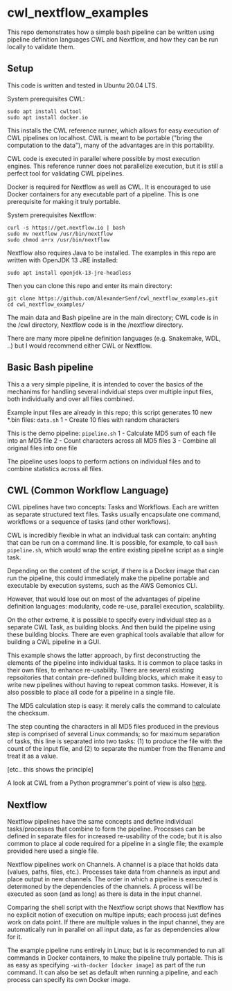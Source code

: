 # cwl_nextflow_examples
This repo demonstrates how a simple bash pipeline can be written using
pipeline definition languages CWL and Nextflow, and how they can be run
locally to validate them.

## Setup
This code is written and tested in Ubuntu 20.04 LTS.

System prerequisites CWL:
```
sudo apt install cwltool
sudo apt install docker.io
```
This installs the CWL reference runner, which allows for easy execution
of CWL pipelines on localhost. CWL is meant to be portable ("bring the
computation to the data"), many of the advantages are in this portability.

CWL code is executed in parallel where possible by most execution engines.
This reference runner does not parallelize execution, but it is still a
perfect tool for validating CWL pipelines.

Docker is required for Nextflow as well as CWL. It is encouraged to use
Docker containers for any executable part of a pipeline. This is one
prerequisite for making it truly portable.

System prerequisites Nextflow:
```
curl -s https://get.nextflow.io | bash 
sudo mv nextflow /usr/bin/nextflow
sudo chmod a+rx /usr/bin/nextflow
```

Nextflow also requires Java to be installed. The examples in this repo
are written with OpenJDK 13 JRE installed: 
```
sudo apt install openjdk-13-jre-headless
```

Then you can clone this repo and enter its main directory:
```
git clone https://github.com/AlexanderSenf/cwl_nextflow_examples.git
cd cwl_nextflow_examples/
```

The main data and Bash pipeline are in the main directory; CWL code is
in the /cwl directory, Nextflow code is in the /nextflow directory.

There are many more pipeline definition languages (e.g. Snakemake, WDL, ..)
but I would recommend either CWL or Nextflow.

## Basic Bash pipeline

This a a very simple pipeline, it is intended to cover the basics of
the mechanims for handling several indvidual steps over multiple input
files, both individually and over all files combined.

Example input files are already in this repo; this script generates
10 new *.bin files: `data.sh`
1 - Create 10 files with random characters

This is the demo pipeline: `pipeline.sh`
1 - Calculate MD5 sum of each file into an MD5 file
2 - Count characters across all MD5 files
3 - Combine all original files into one file

The pipeline uses loops to perform actions on individual
files and to combine statistics across all files. 

## CWL (Common Workflow Language)

CWL pipelines have two concepts: Tasks and Workflows. Each are written
as separate structured text files. Tasks usually encapsulate one
command, workflows or a sequence of tasks (and other workflows).

CWL is incredibly flexible in what an individual task can contain:
anyhting that can be run on a command line. It is possible, for
example, to call `bash pipeline.sh`, which would wrap the entire
existing pipeline script as a single task.

Depending on the content of the script, if there is a Docker image
that can run the pipeline, this could immediately make the pipeline
portable and executable by execution systems, such as the AWS
Gemonics CLI.

However, that would lose out on most of the advantages of pipeline
definition languages: modularity, code re-use, parallel execution,
scalability.

On the other extreme, it is possible to specify every individual
step as a separate CWL Task, as building blocks. And then build
the pipeline using these building blocks. There are even graphical
tools available that allow for building a CWL pipeline in a GUI.

This example shows the latter approach, by first deconstructing
the elements of the pipeline into individual tasks. It is common
to place tasks in their own files, to enhance re-usability. There
are several existing repsoitories that contain pre-defined
building blocks, which make it easy to write new pipelines without
having to repeat common tasks. However, it is also possible to
place all code for a pipeline in a single file.

The MD5 calculation step is easy: it merely calls the command to
calculate the checksum.

The step counting the characters in all MD5 files produced in
the previous step is comprised of several Linux commands; so for
maximum separation of tasks, this line is separated into two tasks:
(1) to produce the file with the count of the input file, and (2)
to separate the number from the filename and treat it as a value.

[etc.. this shows the principle]

A look at CWL from a Python programmer's point of view is also 
[here](https://github.com/AlexanderSenf/pipelines_intro).

## Nextflow

Nextflow pipelines have the same concepts and define individual
tasks/processes that combine to form the pipeline. Processes can be
defined in separate files for increased re-usability of the code; but
it is also common to place al code required for a pipeline in a single
file; the example provided here used a single file.

Nextflow pipelines work on Channels. A channel is a place that holds
data (values, paths, files, etc.). Processes take data from channels as
input and place output in new channels. The order in which a pipeline
is executed is determoned by the dependencies of the channels. A
process will be executed as soon (and as long) as there is data in the
input channel.

Comparing the shell script with the Nextflow script shows that Nextflow
has no explicit notion of execution on multipe inputs; each process just
defines work on data point. If there are multiple values in the input
channel, they are automatically run in parallel on all input data, as
far as dependencies allow for it.

The example pipeline runs entirely in Linux; but is is recommended to
run all commands in Docker containers, to make the pipeline truly
portable. This is as easy as specifying `-with-docker [docker image]`
as part of the run command. It can also be set as default when running
a pipeline, and each process can specify its own Docker image.